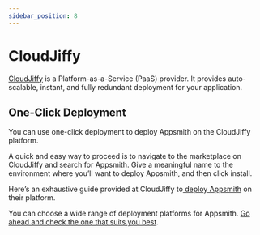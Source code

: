 ```yaml
---
sidebar_position: 8
---
```

# CloudJiffy

[CloudJiffy](https://cloudjiffy.com) is a Platform-as-a-Service (PaaS) provider. It provides auto-scalable, instant, and fully redundant deployment for your application.

## One-Click Deployment

You can use one-click deployment to deploy Appsmith on the CloudJiffy platform.

A quick and easy way to proceed is to navigate to the marketplace on CloudJiffy and search for Appsmith. Give a meaningful name to the environment where you’ll want to deploy Appsmith, and then click install.

Here’s an exhaustive guide provided at CloudJiffy to[ deploy Appsmith](https://cloudjiffy.com/blog/solutions/one-click-solutions/install-appsmith-in-cloudjiffy-with-one-click/) on their platform.

You can choose a wide range of deployment platforms for Appsmith. [Go ahead and check the one that suits you best](../).
